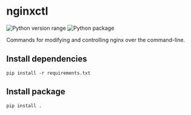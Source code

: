 nginxctl
========
![Python version range](https://img.shields.io/badge/python-2.7%E2%80%933.6+-blue.svg) ![Python package](https://github.com/offscale/nginxctl/workflows/Python%20package/badge.svg)

Commands for modifying and controlling nginx over the command-line.

## Install dependencies

    pip install -r requirements.txt

## Install package

    pip install .
